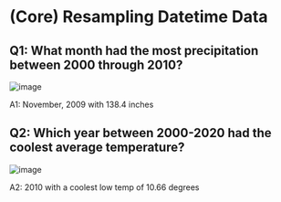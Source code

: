 # (Core) Resampling Datetime Data

## Q1: What month had the most precipitation between 2000 through 2010?

![image](https://github.com/clovestad/-Core--Resampling-Datetime-Data/assets/103072823/d1fb8a05-d89d-4aa2-95cb-687f6b68c613)

A1: November, 2009 with 138.4 inches 

## Q2: Which year between 2000-2020 had the coolest average temperature?

![image](https://github.com/clovestad/-Core--Resampling-Datetime-Data/assets/103072823/04117f1e-e836-47ea-bdb7-f42e833b577b)

 A2: 2010  with a coolest low temp of 10.66 degrees







